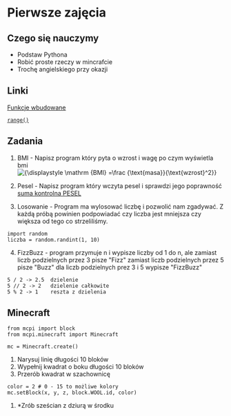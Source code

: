 # Pierwsze zajęcia

## Czego się nauczymy 
+ Podstaw Pythona
+ Robić proste rzeczy w mincrafcie
+ Trochę angielskiego przy okazji

## Linki
[Funkcje wbudowane](https://docs.python.org/3/library/functions.html#built-in-funcs)

[`range()`](https://docs.python.org/3/library/functions.html#func-range)

## Zadania

1. BMI - Napisz program który pyta o wzrost i wagę po czym wyświetla bmi <br><img src="https://latex.codecogs.com/gif.latex?{\displaystyle&space;\mathrm&space;{BMI}&space;=\frac&space;{\text{masa}}{\text{wzrost}^2}}" title="{\displaystyle \mathrm {BMI} =\frac {\text{masa}}{\text{wzrost}^2}}" />

1. Pesel - Napisz program który wczyta pesel i sprawdzi jego poprawność
[suma kontrolna PESEL](https://pl.wikipedia.org/wiki/PESEL#Cyfra_kontrolna_i_sprawdzanie_poprawno.C5.9Bci_numeru)

1. Losowanie - Program ma wylosować liczbę i pozwolić nam zgadywać. Z każdą próbą powinien podpowiadać czy liczba jest mniejsza czy większa od tego co strzeliliśmy.  
```
import random
liczba = random.randint(1, 10)
```

4. FizzBuzz - program przymuje n i wypisze liczby od 1 do n, ale zamiast liczb podzielnych przez 3 pisze "Fizz" zamiast liczb podzielnych przez 5 pisze "Buzz" dla liczb podzielnych prez 3 i 5 wypisze "FizzBuzz"
```
5 / 2 -> 2.5  dzielenie
5 // 2 -> 2   dzielenie całkowite
5 % 2 -> 1    reszta z dzielenia
```

## Minecraft

```
from mcpi import block
from mcpi.minecraft import Minecraft

mc = Minecraft.create()
```

1. Narysuj linię długości 10 bloków
1. Wypełnij kwadrat o boku długości 10 bloków
1. Przerób kwadrat w szachownicę
```
color = 2 # 0 - 15 to możliwe kolory
mc.setBlock(x, y, z, block.WOOL.id, color)
```
1. *Zrób sześcian z dziurą w środku
